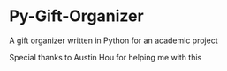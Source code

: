 # Py-Gift-Organizer
A gift organizer written in Python for an academic project

Special thanks to Austin Hou for helping me with this
